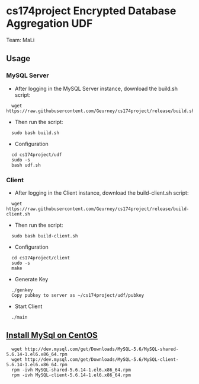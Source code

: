 # cs174project Encrypted Database Aggregation UDF
Team: MaLi

## Usage
### MySQL Server
* After logging in the MySQL Server instance, download the build.sh script:
```
  wget https://raw.githubusercontent.com/Geurney/cs174project/release/build.sh 
```
* Then run the script: 
```
  sudo bash build.sh
```
* Configuration
```
  cd cs174project/udf
  sudo -s
  bash udf.sh
```

### Client
* After logging in the Client instance, download the build-client.sh script:
```
  wget https://raw.githubusercontent.com/Geurney/cs174project/release/build-client.sh 
```
* Then run the script: 
```
  sudo bash build-client.sh
```
* Configuration
```
  cd cs174project/client
  sudo -s
  make
```
*  Generate Key
```
  ./genkey
  Copy pubkey to server as ~/cs174project/udf/pubkey
```
* Start Client
```
  ./main
```
## [Install MySql on CentOS](https://opensourcedbms.com/dbms/installing-mysql-5-6-on-cent-os-6-3-redhat-el6-fedora/)
```
  wget http://dev.mysql.com/get/Downloads/MySQL-5.6/MySQL-shared-5.6.14-1.el6.x86_64.rpm
  wget http://dev.mysql.com/get/Downloads/MySQL-5.6/MySQL-client-5.6.14-1.el6.x86_64.rpm
  rpm -ivh MySQL-shared-5.6.14-1.el6.x86_64.rpm
  rpm -ivh MySQL-client-5.6.14-1.el6.x86_64.rpm
```
